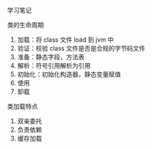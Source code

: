 学习笔记

类的生命周期

1. 加载：将 class 文件 load 到 jvm 中
2. 验证：校验 class 文件是否是合规的字节码文件
3. 准备：静态字段，方法表
4. 解析：符号引用解析为引用
5. 初始化：初始化构造器，静态变量赋值
6. 使用
7. 卸载

类加载特点

1. 双亲委托
2. 负责依赖
3. 缓存加载

